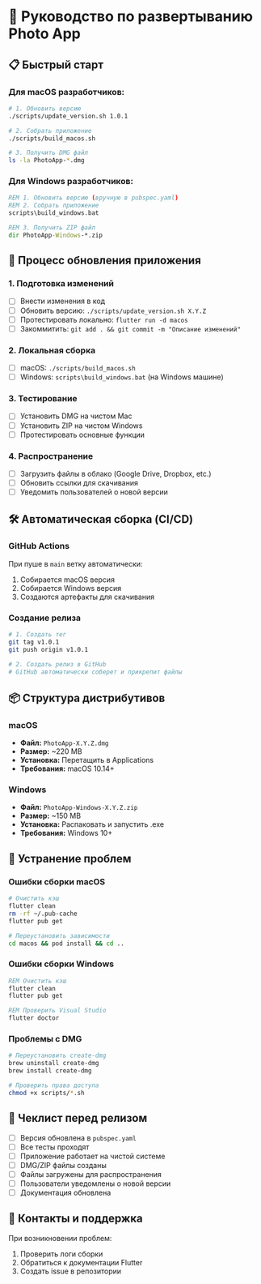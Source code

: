 # 🚀 Руководство по развертыванию Photo App

## 📋 Быстрый старт

### Для macOS разработчиков:
```bash
# 1. Обновить версию
./scripts/update_version.sh 1.0.1

# 2. Собрать приложение
./scripts/build_macos.sh

# 3. Получить DMG файл
ls -la PhotoApp-*.dmg
```

### Для Windows разработчиков:
```cmd
REM 1. Обновить версию (вручную в pubspec.yaml)
REM 2. Собрать приложение
scripts\build_windows.bat

REM 3. Получить ZIP файл
dir PhotoApp-Windows-*.zip
```

## 🔄 Процесс обновления приложения

### 1. Подготовка изменений
- [ ] Внести изменения в код
- [ ] Обновить версию: `./scripts/update_version.sh X.Y.Z`
- [ ] Протестировать локально: `flutter run -d macos`
- [ ] Закоммитить: `git add . && git commit -m "Описание изменений"`

### 2. Локальная сборка
- [ ] macOS: `./scripts/build_macos.sh`
- [ ] Windows: `scripts\build_windows.bat` (на Windows машине)

### 3. Тестирование
- [ ] Установить DMG на чистом Mac
- [ ] Установить ZIP на чистом Windows
- [ ] Протестировать основные функции

### 4. Распространение
- [ ] Загрузить файлы в облако (Google Drive, Dropbox, etc.)
- [ ] Обновить ссылки для скачивания
- [ ] Уведомить пользователей о новой версии

## 🛠️ Автоматическая сборка (CI/CD)

### GitHub Actions
При пуше в `main` ветку автоматически:
1. Собирается macOS версия
2. Собирается Windows версия  
3. Создаются артефакты для скачивания

### Создание релиза
```bash
# 1. Создать тег
git tag v1.0.1
git push origin v1.0.1

# 2. Создать релиз в GitHub
# GitHub автоматически соберет и прикрепит файлы
```

## 📦 Структура дистрибутивов

### macOS
- **Файл:** `PhotoApp-X.Y.Z.dmg`
- **Размер:** ~220 MB
- **Установка:** Перетащить в Applications
- **Требования:** macOS 10.14+

### Windows  
- **Файл:** `PhotoApp-Windows-X.Y.Z.zip`
- **Размер:** ~150 MB
- **Установка:** Распаковать и запустить .exe
- **Требования:** Windows 10+

## 🔧 Устранение проблем

### Ошибки сборки macOS
```bash
# Очистить кэш
flutter clean
rm -rf ~/.pub-cache
flutter pub get

# Переустановить зависимости
cd macos && pod install && cd ..
```

### Ошибки сборки Windows
```cmd
REM Очистить кэш
flutter clean
flutter pub get

REM Проверить Visual Studio
flutter doctor
```

### Проблемы с DMG
```bash
# Переустановить create-dmg
brew uninstall create-dmg
brew install create-dmg

# Проверить права доступа
chmod +x scripts/*.sh
```

## 📝 Чеклист перед релизом

- [ ] Версия обновлена в `pubspec.yaml`
- [ ] Все тесты проходят
- [ ] Приложение работает на чистой системе
- [ ] DMG/ZIP файлы созданы
- [ ] Файлы загружены для распространения
- [ ] Пользователи уведомлены о новой версии
- [ ] Документация обновлена

## 🎯 Контакты и поддержка

При возникновении проблем:
1. Проверить логи сборки
2. Обратиться к документации Flutter
3. Создать issue в репозитории
